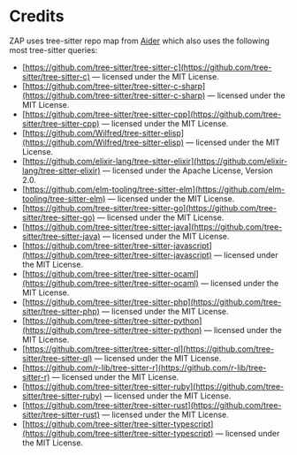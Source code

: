 
# Credits

ZAP uses tree-sitter repo map from [Aider](https://github.com/paul-gauthier/aider/tree/main/aider/queries) which also uses the following most tree-sitter queries:
 - [https://github.com/tree-sitter/tree-sitter-c](https://github.com/tree-sitter/tree-sitter-c) — licensed under the MIT License.
 - [https://github.com/tree-sitter/tree-sitter-c-sharp](https://github.com/tree-sitter/tree-sitter-c-sharp) — licensed under the MIT License.
 - [https://github.com/tree-sitter/tree-sitter-cpp](https://github.com/tree-sitter/tree-sitter-cpp) — licensed under the MIT License.
 - [https://github.com/Wilfred/tree-sitter-elisp](https://github.com/Wilfred/tree-sitter-elisp) — licensed under the MIT License.
 - [https://github.com/elixir-lang/tree-sitter-elixir](https://github.com/elixir-lang/tree-sitter-elixir) — licensed under the Apache License, Version 2.0.
 - [https://github.com/elm-tooling/tree-sitter-elm](https://github.com/elm-tooling/tree-sitter-elm) — licensed under the MIT License.
 - [https://github.com/tree-sitter/tree-sitter-go](https://github.com/tree-sitter/tree-sitter-go) — licensed under the MIT License.
 - [https://github.com/tree-sitter/tree-sitter-java](https://github.com/tree-sitter/tree-sitter-java) — licensed under the MIT License.
 - [https://github.com/tree-sitter/tree-sitter-javascript](https://github.com/tree-sitter/tree-sitter-javascript) — licensed under the MIT License.
 - [https://github.com/tree-sitter/tree-sitter-ocaml](https://github.com/tree-sitter/tree-sitter-ocaml) — licensed under the MIT License.
 - [https://github.com/tree-sitter/tree-sitter-php](https://github.com/tree-sitter/tree-sitter-php) — licensed under the MIT License.
 - [https://github.com/tree-sitter/tree-sitter-python](https://github.com/tree-sitter/tree-sitter-python) — licensed under the MIT License.
 - [https://github.com/tree-sitter/tree-sitter-ql](https://github.com/tree-sitter/tree-sitter-ql) — licensed under the MIT License.
 - [https://github.com/r-lib/tree-sitter-r](https://github.com/r-lib/tree-sitter-r) — licensed under the MIT License.
 - [https://github.com/tree-sitter/tree-sitter-ruby](https://github.com/tree-sitter/tree-sitter-ruby) — licensed under the MIT License.
 - [https://github.com/tree-sitter/tree-sitter-rust](https://github.com/tree-sitter/tree-sitter-rust) — licensed under the MIT License.
 - [https://github.com/tree-sitter/tree-sitter-typescript](https://github.com/tree-sitter/tree-sitter-typescript) — licensed under the MIT License.

